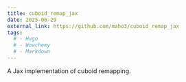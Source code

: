 ```yaml
---
title: cuboid_remap_jax
date: 2025-06-29
external_link: https://github.com/maho3/cuboid_remap_jax
tags:
  # - Hugo
  # - Wowchemy
  # - Markdown
---
```


A Jax implementation of cuboid remapping.

<!--more-->

